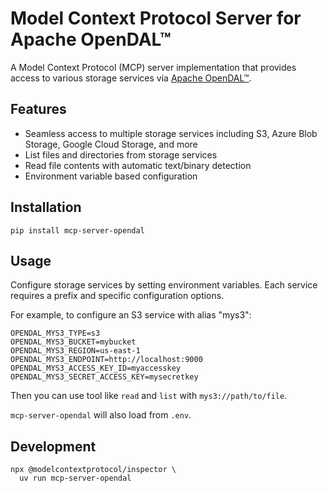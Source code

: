 # Model Context Protocol Server for Apache OpenDAL™
A Model Context Protocol (MCP) server implementation that provides access to various storage services via [Apache OpenDAL™](https://opendal.apache.org/).

## Features

- Seamless access to multiple storage services including S3, Azure Blob Storage, Google Cloud Storage, and more
- List files and directories from storage services
- Read file contents with automatic text/binary detection
- Environment variable based configuration

## Installation

```shell
pip install mcp-server-opendal
```

## Usage

Configure storage services by setting environment variables. Each service requires a prefix and specific configuration options.

For example, to configure an S3 service with alias "mys3":

```
OPENDAL_MYS3_TYPE=s3
OPENDAL_MYS3_BUCKET=mybucket
OPENDAL_MYS3_REGION=us-east-1
OPENDAL_MYS3_ENDPOINT=http://localhost:9000
OPENDAL_MYS3_ACCESS_KEY_ID=myaccesskey
OPENDAL_MYS3_SECRET_ACCESS_KEY=mysecretkey
```

Then you can use tool like `read` and `list` with `mys3://path/to/file`.

`mcp-server-opendal` will also load from `.env`.

## Development

```shell
npx @modelcontextprotocol/inspector \
  uv run mcp-server-opendal
```
